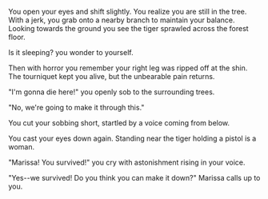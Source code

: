 You open your eyes and shift slightly. You realize you are still in the tree. With a jerk, you grab onto a nearby branch to maintain your balance. Looking towards the ground you see the tiger sprawled across the forest floor. 

Is it sleeping? you wonder to yourself. 

Then with horror you remember your right leg was ripped off at the shin. The tourniquet kept you alive, but the unbearable pain returns. 

"I'm gonna die here!" you openly sob to the surrounding trees.

"No, we're going to make it through this."

You cut your sobbing short, startled by a voice coming from below.

You cast your eyes down again. Standing near the tiger holding a pistol is a woman. 

"Marissa! You survived!" you cry with astonishment rising in your voice.

"Yes--we survived! Do you think you can make it down?" Marissa calls up to you.


